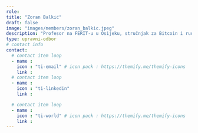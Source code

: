 ```yaml
---
role: 
title: "Zoran Balkić"
draft: false
image: "images/members/zoran_balkic.jpeg"
description: "Profesor na FERIT-u u Osijeku, stručnjak za Bitcoin i rudarenje te osnivač tvrtke Base58."
type: upravni-odbor
# contact info
contact:
  # contact item loop
  - name : 
    icon : "ti-email" # icon pack : https://themify.me/themify-icons
    link : 
  # contact item loop
  - name : 
    icon : "ti-linkedin"
    link : 

  # contact item loop
  - name : 
    icon : "ti-world" # icon pack : https://themify.me/themify-icons
    link : 
---
```

